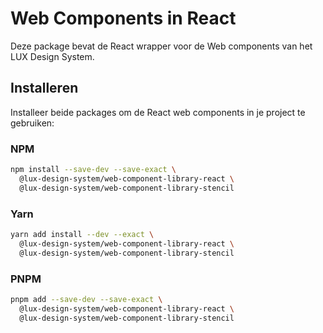 # Web Components in React

Deze package bevat de React wrapper voor de Web components van het LUX Design System.

## Installeren

Installeer beide packages om de React web components in je project te gebruiken:

### NPM

```sh
npm install --save-dev --save-exact \
  @lux-design-system/web-component-library-react \
  @lux-design-system/web-component-library-stencil
```

### Yarn

```sh
yarn add install --dev --exact \
  @lux-design-system/web-component-library-react \
  @lux-design-system/web-component-library-stencil
```

### PNPM

```sh
pnpm add --save-dev --save-exact \
  @lux-design-system/web-component-library-react \
  @lux-design-system/web-component-library-stencil
```
